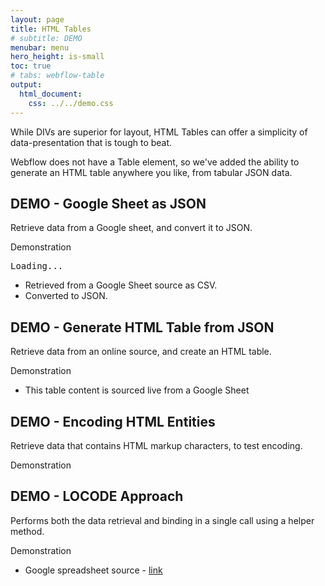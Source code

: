 ```yaml
---
layout: page
title: HTML Tables
# subtitle: DEMO
menubar: menu
hero_height: is-small
toc: true
# tabs: webflow-table
output:
  html_document:
    css: ../../demo.css
---
```



While DIVs are superior for layout, HTML Tables can offer a simplicity of data-presentation that is tough to beat.

Webflow does not have a Table element, so we've added the ability to generate an HTML table anywhere you like, from tabular JSON data.

## DEMO - Google Sheet as JSON

Retrieve data from a Google sheet, and convert it to JSON.

<span class="tag is-danger is-medium is-light">Demonstration</span>

<div class="demo grey large">
    <pre id="json1">Loading...</pre>
</div>



- Retrieved from a Google Sheet source as CSV.
- Converted to JSON.


## DEMO - Generate HTML Table from JSON

Retrieve data from an online source, and create an HTML table.

<span class="tag is-danger is-medium is-light">Demonstration</span>

<div class="demo yellow large">
    <div id="table1"></div>
</div>

- This table content is sourced live from a Google Sheet


## DEMO - Encoding HTML Entities

Retrieve data that contains HTML markup characters, to test encoding.

<span class="tag is-danger is-medium is-light">Demonstration</span>

<div class="demo yellow large">
    <div id="table3"></div>
</div>


## DEMO - LOCODE Approach

Performs both the data retrieval and binding in a single call using a helper method.

<span class="tag is-danger is-medium is-light">Demonstration</span>

<div class="demo yellow large">
    <div id="table4"></div>
</div>

- Google spreadsheet source - <a href="https://docs.google.com/spreadsheets/d/1tU7X22tLHfDiGfTHIahH2XGAKYfv2A3kq7fs80qQRaI/edit#gid=0" target="_blank">link</a>


<script src="https://code.jquery.com/jquery-3.6.0.min.js" type="text/javascript" crossorigin="anonymous"></script>

<script type="module">

    // cdn.jsdelivr.net/gh/sygnaltech/webflow-util
    import { getCsvAsData } from 'https://cdn.jsdelivr.net/gh/sygnaltech/webflow-util/src/modules/webflow-data.js';
    import { renderTableFromData } from 'https://cdn.jsdelivr.net/gh/sygnaltech/webflow-util/src/modules/webflow-table.js';
    import { getGoogleSheetCsvUrl } from 'https://cdn.jsdelivr.net/gh/sygnaltech/webflow-util/src/datasources/google-sheet-data.js';
    import { renderTableFromGoogleSheet } from 'https://cdn.jsdelivr.net/gh/sygnaltech/webflow-util/src/locode/webflow-table-helper.js';
    import { displayDataAsHtml } from 'https://cdn.jsdelivr.net/gh/sygnaltech/webflow-util/src/modules/webflow-html.js';

    $(function () {

        var data;

        // TEST #1 - retrieve CSV as data

        // Get data
        data = getCsvAsData(
            'https://docs.google.com/spreadsheets/d/16lPOiFz5Ow-FTro5SWS-m00fNhRjgsiyeSBdme3gKX0/export?format=csv'
        )

        // Display JSON data
        displayDataAsHtml(
            $("#json1"),
            data
        );

        // TEST #2 - Create an HTML table from the data

        // Create HTML table
        renderTableFromData(
            $("#table1"),
            data
        );

        // TEST #3 - ENCODING HTML ENTITIES

        // Get JSON data to Google Sheet
        // This version uses the google-sheet-data module to construct the CSV url
        data = getCsvAsData(
            getGoogleSheetCsvUrl("1tU7X22tLHfDiGfTHIahH2XGAKYfv2A3kq7fs80qQRaI")
        );

        // Create HTML table
        renderTableFromData(
            $("#table3"),
            data
        );

        // TEST #4 - USING HELPER METHODS

        // Do everything in one call, using default options
        renderTableFromGoogleSheet(
            $("#table4"),
            "16lPOiFz5Ow-FTro5SWS-m00fNhRjgsiyeSBdme3gKX0"
        );

    });

</script>
